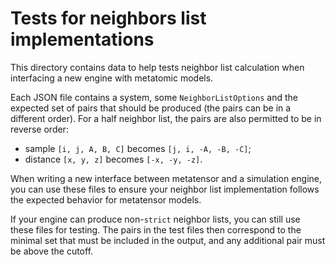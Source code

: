 # Tests for neighbors list implementations

This directory contains data to help tests neighbor list calculation when
interfacing a new engine with metatomic models.

Each JSON file contains a system, some `NeighborListOptions` and the expected
set of pairs that should be produced (the pairs can be in a different order).
For a half neighbor list, the pairs are also permitted to be in reverse order:

- sample `[i, j, A, B, C]` becomes `[j, i, -A, -B, -C]`;
- distance `[x, y, z]` becomes `[-x, -y, -z]`.


When writing a new interface between metatensor and a simulation engine, you can
use these files to ensure your neighbor list implementation follows the expected
behavior for metatensor models.

If your engine can produce non-`strict` neighbor lists, you can still use these
files for testing. The pairs in the test files then correspond to the minimal
set that must be included in the output, and any additional pair must be above
the cutoff.
